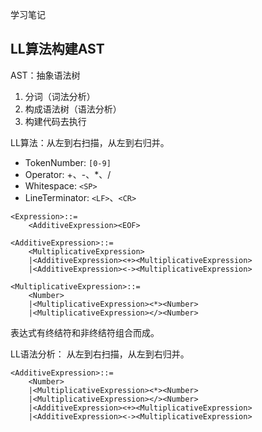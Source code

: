 学习笔记

## LL算法构建AST
AST：抽象语法树

1. 分词（词法分析）
2. 构成语法树（语法分析）
3. 构建代码去执行

LL算法：从左到右扫描，从左到右归并。

- TokenNumber: `[0-9]`
- Operator: +、-、*、/
- Whitespace: `<SP>`
- LineTerminator: `<LF>`、`<CR>`

```
<Expression>::=
    <AdditiveExpression><EOF>

<AdditiveExpression>::=
    <MultiplicativeExpression>
    |<AdditiveExpression><+><MultiplicativeExpression>
    |<AdditiveExpression><-><MultiplicativeExpression>

<MultiplicativeExpression>::=
    <Number>
    |<MultiplicativeExpression><*><Number>
    |<MultiplicativeExpression></><Number>
```

表达式有终结符和非终结符组合而成。

LL语法分析：
从左到右扫描，从左到右归并。

```
<AdditiveExpression>::=
    <Number>
    |<MultiplicativeExpression><*><Number>
    |<MultiplicativeExpression></><Number>
    |<AdditiveExpression><+><MultiplicativeExpression>
    |<AdditiveExpression><-><MultiplicativeExpression>
```
